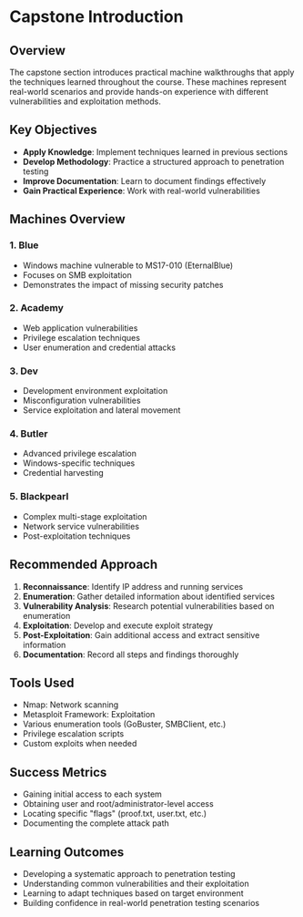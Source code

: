 # Capstone Introduction

## Overview
The capstone section introduces practical machine walkthroughs that apply the techniques learned throughout the course. These machines represent real-world scenarios and provide hands-on experience with different vulnerabilities and exploitation methods.

## Key Objectives

- **Apply Knowledge**: Implement techniques learned in previous sections
- **Develop Methodology**: Practice a structured approach to penetration testing
- **Improve Documentation**: Learn to document findings effectively
- **Gain Practical Experience**: Work with real-world vulnerabilities

## Machines Overview

### 1. Blue
- Windows machine vulnerable to MS17-010 (EternalBlue)
- Focuses on SMB exploitation
- Demonstrates the impact of missing security patches

### 2. Academy
- Web application vulnerabilities
- Privilege escalation techniques
- User enumeration and credential attacks

### 3. Dev
- Development environment exploitation
- Misconfiguration vulnerabilities
- Service exploitation and lateral movement

### 4. Butler
- Advanced privilege escalation
- Windows-specific techniques
- Credential harvesting

### 5. Blackpearl
- Complex multi-stage exploitation
- Network service vulnerabilities
- Post-exploitation techniques

## Recommended Approach

1. **Reconnaissance**: Identify IP address and running services
2. **Enumeration**: Gather detailed information about identified services
3. **Vulnerability Analysis**: Research potential vulnerabilities based on enumeration
4. **Exploitation**: Develop and execute exploit strategy
5. **Post-Exploitation**: Gain additional access and extract sensitive information
6. **Documentation**: Record all steps and findings thoroughly

## Tools Used

- Nmap: Network scanning
- Metasploit Framework: Exploitation
- Various enumeration tools (GoBuster, SMBClient, etc.)
- Privilege escalation scripts
- Custom exploits when needed

## Success Metrics

- Gaining initial access to each system
- Obtaining user and root/administrator-level access
- Locating specific "flags" (proof.txt, user.txt, etc.)
- Documenting the complete attack path

## Learning Outcomes

- Developing a systematic approach to penetration testing
- Understanding common vulnerabilities and their exploitation
- Learning to adapt techniques based on target environment
- Building confidence in real-world penetration testing scenarios
